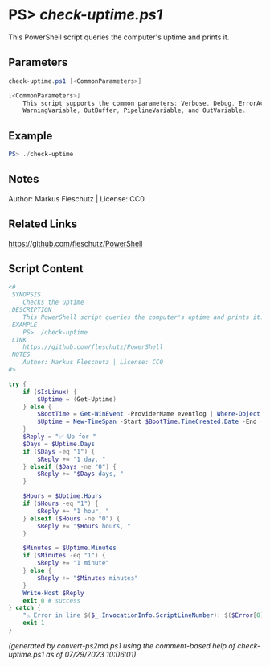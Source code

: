 PS> *check-uptime.ps1*
====================

This PowerShell script queries the computer's uptime and prints it.

Parameters
----------
```powershell
check-uptime.ps1 [<CommonParameters>]

[<CommonParameters>]
    This script supports the common parameters: Verbose, Debug, ErrorAction, ErrorVariable, WarningAction, 
    WarningVariable, OutBuffer, PipelineVariable, and OutVariable.
```

Example
-------
```powershell
PS> ./check-uptime

```

Notes
-----
Author: Markus Fleschutz | License: CC0

Related Links
-------------
https://github.com/fleschutz/PowerShell

Script Content
--------------
```powershell
<#
.SYNOPSIS
	Checks the uptime 
.DESCRIPTION
	This PowerShell script queries the computer's uptime and prints it.
.EXAMPLE
	PS> ./check-uptime
.LINK
	https://github.com/fleschutz/PowerShell
.NOTES
	Author: Markus Fleschutz | License: CC0
#>

try {
	if ($IsLinux) {
		$Uptime = (Get-Uptime)
	} else {
		$BootTime = Get-WinEvent -ProviderName eventlog | Where-Object {$_.Id -eq 6005} | Select-Object TimeCreated -First 1 
		$Uptime = New-TimeSpan -Start $BootTime.TimeCreated.Date -End (Get-Date)
	}
	$Reply = "✅ Up for "
	$Days = $Uptime.Days
	if ($Days -eq "1") {
		$Reply += "1 day, "
	} elseif ($Days -ne "0") {
		$Reply += "$Days days, "
	}

	$Hours = $Uptime.Hours
	if ($Hours -eq "1") {
		$Reply += "1 hour, "
	} elseif ($Hours -ne "0") {
		$Reply += "$Hours hours, "
	}

	$Minutes = $Uptime.Minutes 
	if ($Minutes -eq "1") {
		$Reply += "1 minute"
	} else {
		$Reply += "$Minutes minutes"
	}
	Write-Host $Reply
	exit 0 # success
} catch {
	"⚠️ Error in line $($_.InvocationInfo.ScriptLineNumber): $($Error[0])"
	exit 1
}
```

*(generated by convert-ps2md.ps1 using the comment-based help of check-uptime.ps1 as of 07/29/2023 10:06:01)*
